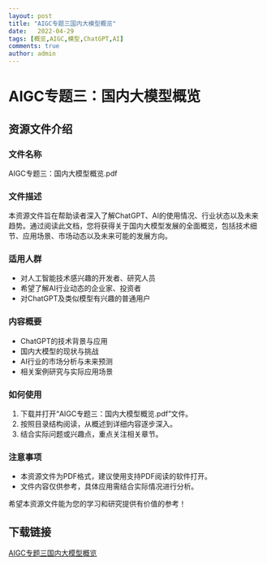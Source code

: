 ```yaml
---
layout: post
title: "AIGC专题三国内大模型概览"
date:   2022-04-29
tags: [概览,AIGC,模型,ChatGPT,AI]
comments: true
author: admin
---
```

# AIGC专题三：国内大模型概览

## 资源文件介绍

### 文件名称
AIGC专题三：国内大模型概览.pdf

### 文件描述
本资源文件旨在帮助读者深入了解ChatGPT、AI的使用情况、行业状态以及未来趋势。通过阅读此文档，您将获得关于国内大模型发展的全面概览，包括技术细节、应用场景、市场动态以及未来可能的发展方向。

### 适用人群
- 对人工智能技术感兴趣的开发者、研究人员
- 希望了解AI行业动态的企业家、投资者
- 对ChatGPT及类似模型有兴趣的普通用户

### 内容概要
- ChatGPT的技术背景与应用
- 国内大模型的现状与挑战
- AI行业的市场分析与未来预测
- 相关案例研究与实际应用场景

### 如何使用
1. 下载并打开“AIGC专题三：国内大模型概览.pdf”文件。
2. 按照目录结构阅读，从概述到详细内容逐步深入。
3. 结合实际问题或兴趣点，重点关注相关章节。

### 注意事项
- 本资源文件为PDF格式，建议使用支持PDF阅读的软件打开。
- 文件内容仅供参考，具体应用需结合实际情况进行分析。

希望本资源文件能为您的学习和研究提供有价值的参考！

## 下载链接

[AIGC专题三国内大模型概览](https://pan.quark.cn/s/71bc62ee1abe)